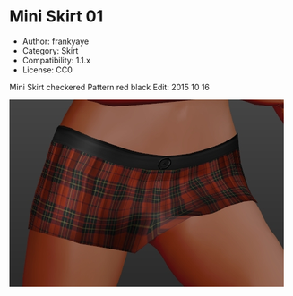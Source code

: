 # Mini Skirt 01

* Author: frankyaye
* Category: Skirt
* Compatibility: 1.1.x
* License: CC0

Mini Skirt checkered Pattern red black
Edit: 2015 10 16

![Example](Mini_Skirt_01.jpg)

